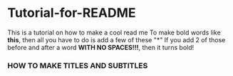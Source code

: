 # Tutorial-for-README
This is a tutorial on how to make a cool read me
To make bold words like **this**, then all you have to do is add a few of these "*"
If you add 2 of those before and after a word **WITH NO SPACES!!!**, then it turns bold!

### HOW TO MAKE TITLES AND SUBTITLES

#
